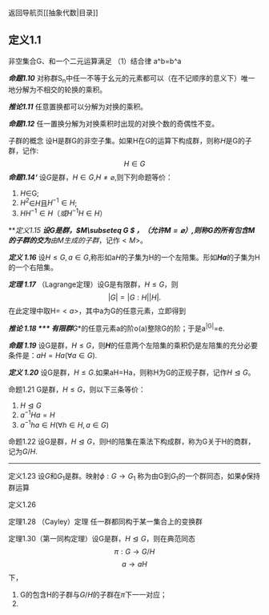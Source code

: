 返回导航页[[抽象代数|目录]]
## 定义1.1

非空集合G、和一个二元运算满足
（1）结合律 a^b=b^a 



***命题1.10*** 对称群S<sub>n</sub>中任一不等于幺元的元素都可以（在不记顺序的意义下）唯一地分解为不相交的轮换的乘积。

***推论1.11*** 任意置换都可以分解为对换的乘积。

***命题1.12*** 任一置换分解为对换乘积时出现的对换个数的奇偶性不变。

子群的概念
设H是群G的非空子集。如果H在*G*的运算下构成群，则称*H*是G的子群，记作:$$H\in G$$***命题1.14‘***  设*G*是群，$H \in G$,$H\neq\varnothing$,则下列命题等价：
1. *H*$\in$G;
2. *H<sup>2*$\in$*H*且$H^{-1}\in H$;
3.  $HH^{-1}\in H （或H^{-1}H \in H）$

***定义1.15 ***设G是群，$M\subseteq G
$ ，（允许$M=\varnothing$）,则称G的所有包含M的子群的交为**由M生成的子群**，记作$<M>$。

***定义 1.16*** 设$H \le G,a\in G$,称形如a*H*的子集为H的一个左陪集。形如***Ha***的子集为H的一个右陪集。

***定理 1.17*** （Lagrange定理）设G是有限群，$H\le G$，则$$|G|=|G:H||H|.$$
在此定理中取H=$<a>$，其中a为G的任意元素，立即得到

***推论 1.18 *** 有限群**G**的任意元素a的阶o(a)整除G的阶；于是a<sup>|G|</sup>=e.

***命题 1.19*** 设G是群，$H\le G$，则***H***的任意两个左陪集的乘积仍是左陪集的充分必要条件是：$aH=Ha(\forall a\in G)$.

***定义 1.20*** 设G是群，$H\le G$.如果aH=Ha，则称H为G的正规子群，记作$H  \trianglelefteq G$。

命题1.21 G是群，$H \le G$，则以下三条等价：
1. $H \trianglelefteq G$
2. $a^{-1}Ha=H$
3. $a^{-1}ha \in H(\forall h \in H,a \in G)$

命题1.22 设G是群，$H\trianglelefteq G$，则H的陪集在乘法下构成群，称为G关于H的商群，记为$G/H$.

---
定义1.23 设*G*和$G_1$是群。映射$\phi:G\to G_{1}$ 称为由G到$G_1$的一个群同态，如果$\phi$保持群运算

定义1.26 

定理1.28 （Cayley）定理 任一群都同构于某一集合上的变换群

定理1.30（第一同构定理）设G是群，$H \trianglelefteq G$，则在典范同态$$\pi :G \to G/H$$ $$ a\to aH$$
下，
1. G的包含H的子群与$G/H$的子群在$\pi$下一一对应；
2. 